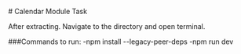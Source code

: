 \# Calendar Module Task



After extracting.
Navigate to the directory and open terminal.



\###Commands to run:
-npm install --legacy-peer-deps
-npm run dev

